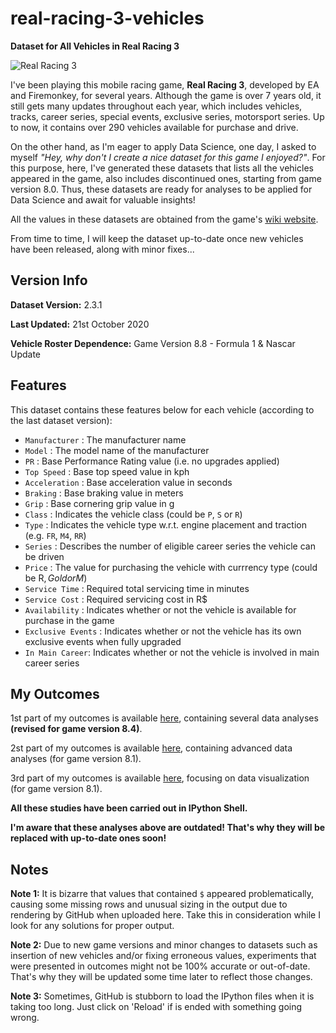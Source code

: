 # real-racing-3-vehicles
**Dataset for All Vehicles in Real Racing 3**

![Real Racing 3](https://i.ibb.co/PtnQjDc/real-racing-3-logo-1.png)

I've been playing this mobile racing game, **Real Racing 3**, developed by EA and Firemonkey, for several years. Although the game is over 7 years old, it still gets many updates throughout each year, which includes vehicles, tracks, career series, special events, exclusive series, motorsport series. Up to now, it contains over 290 vehicles available for purchase and drive.

On the other hand, as I'm eager to apply Data Science, one day, I asked to myself _"Hey, why don't I create a nice dataset for this game I enjoyed?"_. For this purpose, here, I've generated these datasets that lists all the vehicles appeared in the game, also includes discontinued ones, starting from game version 8.0. Thus, these datasets are ready for analyses to be applied for Data Science and await for valuable insights!

All the values in these datasets are obtained from the game's [wiki website](https://rr3.fandom.com/wiki/Main_Page).

From time to time, I will keep the dataset up-to-date once new vehicles have been released, along with minor fixes...

## Version Info

**Dataset Version:** 2.3.1

**Last Updated:** 21st October 2020

**Vehicle Roster Dependence:** Game Version 8.8 - Formula 1 & Nascar Update

## Features

This dataset contains these features below for each vehicle (according to the last dataset version):
* `Manufacturer` : The manufacturer name
* `Model` : The model name of the manufacturer
* `PR` : Base Performance Rating value (i.e. no upgrades applied)
* `Top Speed` : Base top speed value in kph
* `Acceleration` : Base acceleration value in seconds
* `Braking` : Base braking value in meters
* `Grip` : Base cornering grip value in g
* `Class` : Indicates the vehicle class (could be `P`, `S` or `R`)
* `Type` : Indicates the vehicle type w.r.t. engine placement and traction (e.g. `FR`, `M4`, `RR`) 
* `Series` : Describes the number of eligible career series the vehicle can be driven
* `Price` : The value for purchasing the vehicle with currrency type (could be R$, Gold or M$)
* `Service Time` : Required total servicing time in minutes
* `Service Cost` : Required servicing cost in R$
* `Availability` : Indicates whether or not the vehicle is available for purchase in the game
* `Exclusive Events` : Indicates whether or not the vehicle has its own exclusive events when fully upgraded
* `In Main Career`: Indicates whether or not the vehicle is involved in main career series

## My Outcomes

1st part of my outcomes is available [here](https://github.com/toUpperCase78/real-racing-3-vehicles/blob/master/RR3_outcome1_rev1.ipynb), containing several data analyses **(revised for game version 8.4)**.

2st part of my outcomes is available [here](https://github.com/toUpperCase78/real-racing-3-vehicles/blob/master/RR3_outcome2.ipynb), containing advanced data analyses (for game version 8.1).

3rd part of my outcomes is available [here](https://github.com/toUpperCase78/real-racing-3-vehicles/blob/master/RR3_outcome3.ipynb), focusing on data visualization (for game version 8.1).

**All these studies have been carried out in IPython Shell.**

**I'm aware that these analyses above are outdated! That's why they will be replaced with up-to-date ones soon!**

## Notes

**Note 1:** It is bizarre that values that contained `$` appeared problematically, causing some missing rows and unusual sizing in the output due to rendering by GitHub when uploaded here. Take this in consideration while I look for any solutions for proper output.

**Note 2:** Due to new game versions and minor changes to datasets such as insertion of new vehicles and/or fixing erroneous values,  experiments that were presented in outcomes might not be 100% accurate or out-of-date. That's why they will be updated some time later to reflect those changes.

**Note 3:** Sometimes, GitHub is stubborn to load the IPython files when it is taking too long. Just click on 'Reload' if is ended with something going wrong.
